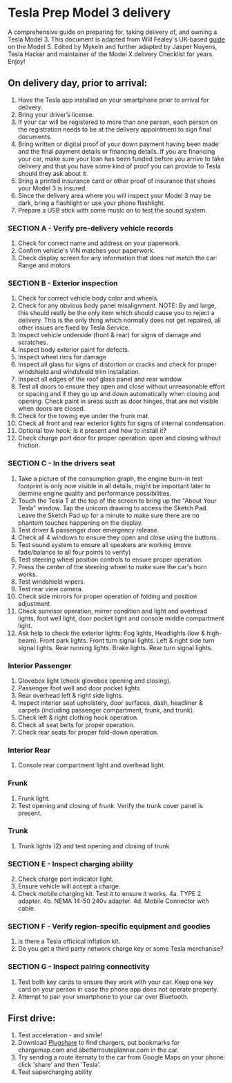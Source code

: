 # Tesla Prep Model 3 delivery
A comprehensive guide on preparing for, taking delivery of, and owning a Tesla Model 3.
This document is adapted from Will Fealey's UK-based [guide](https://fealey.co.uk/tesla/things-to-check-when-you-pick-up-your-tesla/577) on the Model S. Edited by Mykeln and further adapted by Jasper Nuyens, Tesla Hacker and maintainer of the Model X delivery Checklist for years. Enjoy!

## On delivery day, prior to arrival:
1.  Have the Tesla app installed on your smartphone prior to arrival for delivery.
2.  Bring your driver’s license.
3.  If your car will be registered to more than one person, each person on the registration needs to be at the delivery appointment to sign final documents.
4.  Bring written or digital proof of your down payment having been made and the final payment details or financing details.  If you are financing your car, make sure your loan has been funded before you arrive to take delivery and that you have some kind of proof you can provide to Tesla should they ask about it.
5.  Bring a printed insurance card or other proof of insurance that shows your Model 3 is insured.
6.  Since the delivery area where you will inspect your Model 3 may be dark, bring a flashlight or use your phone flashlight.
7.  Prepare a USB stick with some music on to test the sound system.

### SECTION A - Verify pre-delivery vehicle records
1.  Check for correct name and address on your paperwork.
2.  Confirm vehicle's VIN matches your paperwork.
3.  Check display screen for any information that does not match the car: Range and motors

### SECTION B - Exterior inspection
1.  Check for correct vehicle body color and wheels.
2.  Check for any obvious body panel misalignment. NOTE: By and large, this should really be the only item which should cause you to reject a delivery. This is the only thing which normally does not get repaired, all other issues are fixed by Tesla Service.
3.  Inspect vehicle underside (front & rear) for signs of damage and scratches.
4.  Inspect body exterior paint for defects. 
5.  Inspect wheel rims for damage
6.  Inspect all glass for signs of distortion or cracks and check for proper windshield and windshield trim installation.
8.  Inspect all edges of the roof glass panel and rear window.
9.  Test all doors to ensure they open and close without unreasonable effort or spacing and if they go up and down automatically when closing and opening. Check paint in areas such as door hinges, that are not visible when doors are closed. 
10.  Check for the towing eye under the frunk mat.
11.  Check all front and rear exterior lights for signs of internal condensation.
12.  Optional tow hook: is it present and how to install it?
13.  Check charge port door for proper operation: open and closing without friction.


### SECTION C - In the drivers seat
1. Take a picture of the consumption graph, the engine burn-in test footprint is only now visible in all details, might be important later to dermine engine quality and performance possibilities.
2.  Touch the Tesla T at the top of the screen to bring up the "About Your Tesla" window. Tap the unicorn drawing to access the Sketch Pad. Leave the Sketch Pad up for a minute to make sure there are no phantom touches happening on the display.
3.  Test driver & passenger door emergency release.
4.  Check all 4 windows to ensure they open and close using the buttons.
5.  Test sound system to ensure all speakers are working (move fade/balance to all four points to verify)
6.  Test steering wheel position controls to ensure proper operation.
7.  Press the center of the steering wheel to make sure the car's horn works.
8.  Test windshield wipers.
9.  Test rear view camera.
10.  Check side mirrors for proper operation of folding and position adjustment.
11.  Check sunvisor operation, mirror condition and light and overhead lights, foot well light, door pocket light and console middle compartment light.
12.  Ask help to check the exterior lights:  Fog lights, Headlights (low & high-beam). Front park lights. Front turn signal lights. Left & right side turn signal lights. Rear running lights. Brake lights. Rear turn signal lights.

### Interior Passenger
1.  Glovebox light (check glovebox opening and closing).
2.  Passenger foot well and door pocket lights
3.  Rear overhead left & right side lights.
4.  Inspect interior seat upholstery, door surfaces, dash, headliner & carpets (including passenger compartment, frunk, and trunk).
5.  Check left & right clothing hook operation.
6.  Check all seat belts for proper operation.
7.  Check rear seats for proper fold-down operation.

### Interior Rear
1.  Console rear compartment light and overhead light.

### Frunk
1.  Frunk light.
2.  Test opening and closing of frunk. Verify the trunk cover panel is present.

### Trunk
1.  Trunk lights (2) and test opening and closing of trunk

### SECTION E - Inspect charging ability
2.  Check charge port indicator light.
3.  Ensure vehicle will accept a charge.
4.  Check mobile charging kit. Test it to ensure it works.
	4a.  TYPE 2 adapter.
	4b.  NEMA 14-50 240v adapter.
	4d.  Mobile Connector with cable.
	
### SECTION F - Verify region-specific equipment and goodies
1.  Is there a Tesla officical inflation kit.
2.  Do you get a third party network charge key or some Tesla merchanise?

### SECTION G - Inspect pairing connectivity
1.  Test both key cards to ensure they work with your car. Keep one key card on your person in case the phone app does not operate properly.
2.  Attempt to pair your smartphone to your car over Bluetooth.

## First drive:
1.  Test acceleration - and smile!
2.  Download [Plugshare](http://plugshare.com/) to find chargers, put bookmarks for chargemap.com and abetterrouteplanner.com in the car. 
3. Try sending a route iternaty to the car from Google Maps on your phone: click 'share' and then 'Tesla'.
4.  Test supercharging ability
